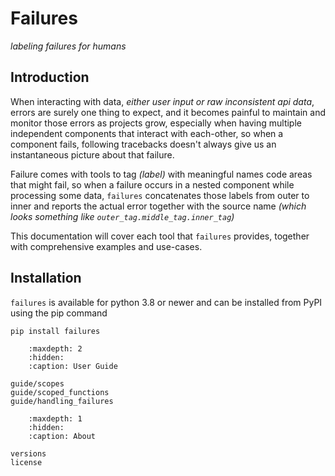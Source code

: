 # Failures
_labeling failures for humans_

## Introduction
When interacting with data, _either user input or raw inconsistent api data_, errors are surely one thing to expect,
and it becomes painful to maintain and monitor those errors as projects grow, especially when having multiple independent
components that interact with each-other, so when a component fails, following tracebacks doesn't always give us
an instantaneous picture about that failure.

Failure comes with tools to tag _(label)_ with meaningful names code areas that might fail, so when a failure occurs
in a nested component while processing some data, ``failures`` concatenates those labels from outer to inner and reports
the actual error together with the source name _(which looks something like ``outer_tag.middle_tag.inner_tag``)_

This documentation will cover each tool that ``failures`` provides, together with comprehensive examples and use-cases.


## Installation
``failures`` is available for python 3.8 or newer and can be installed
from PyPI using the pip command

````shell
pip install failures
````

````{toctree}
    :maxdepth: 2
    :hidden:
    :caption: User Guide

guide/scopes
guide/scoped_functions
guide/handling_failures
````
````{toctree}
    :maxdepth: 1
    :hidden:
    :caption: About

versions
license
````
